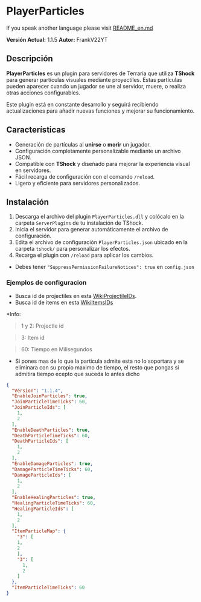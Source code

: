 # PlayerParticles

If you speak another language please visit [README_en.md](https://github.com/itsFrankV22/PlayerParticle-Plugin-/blob/main/README.md)

**Versión Actual:** 1.1.5
**Autor:** FrankV22YT  

## Descripción

**PlayerParticles** es un plugin para servidores de Terraria que utiliza **TShock** para generar partículas visuales mediante proyectiles. Estas partículas pueden aparecer cuando un jugador se une al servidor, muere, o realiza otras acciones configurables. 

Este plugin está en constante desarrollo y seguirá recibiendo actualizaciones para añadir nuevas funciones y mejorar su funcionamiento.

## Características

- Generación de partículas al **unirse** o **morir** un jugador.
- Configuración completamente personalizable mediante un archivo JSON.
- Compatible con **TShock** y diseñado para mejorar la experiencia visual en servidores.
- Fácil recarga de configuración con el comando `/reload`.
- Ligero y eficiente para servidores personalizados.

## Instalación

1. Descarga el archivo del plugin `PlayerParticles.dll` y colócalo en la carpeta `ServerPlugins` de tu instalación de TShock.
2. Inicia el servidor para generar automáticamente el archivo de configuración.
3. Edita el archivo de configuración `PlayerParticles.json` ubicado en la carpeta `tshock/` para personalizar los efectos.
4. Recarga el plugin con `/reload` para aplicar los cambios.
- Debes tener `"SuppressPermissionFailureNotices": true` en `config.json`

### Ejemplos de configuracion

- Busca id de projectiles en esta [WikiProjectileIDs](https://terraria.fandom.com/wiki/Projectile_IDs).
- Busca id de items en esta [WikiItemsIDs](https://terraria.fandom.com/wiki/Item_IDs)

*Info:
> 1 y 2: Projectle id

> 3: Item id

> 60: Tiempo en Milisegundos
- Si pones mas de lo que la particula admite esta no lo soportara y se eliminara con su propio maximo de tiempo, el resto que pongas si admitira tiempo ecepto que suceda lo antes dicho


```json
{
  "Version": "1.1.4",
  "EnableJoinParticles": true,
  "JoinParticleTimeTicks": 60,
  "JoinParticleIds": [
    1,
    2
  ],
  "EnableDeathParticles": true,
  "DeathParticleTimeTicks": 60,
  "DeathParticleIds": [
    1,
    2
  ],
  "EnableDamageParticles": true,
  "DamageParticleTimeTicks": 60,
  "DamageParticleIds": [
    1,
    2
  ],
  "EnableHealingParticles": true,
  "HealingParticleTimeTicks": 60,
  "HealingParticleIds": [
    1,
    2
  ],
  "ItemParticleMap": {
    "3": [
    1,
    2
    ],
    "3": [
      1,
      2
    ]
  },
  "ItemParticleTimeTicks": 60
}
